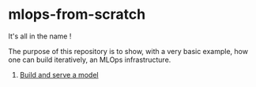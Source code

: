 # mlops-from-scratch
It's all in the name !

The purpose of this repository is to show, with a very basic example, how one can build iteratively, an MLOps infrastructure.

1. [Build and serve a model](./01_serving_a_model/Train%20and%20serve%20a%20basic%20model%20for%20the%20iris%20dataset.md) 